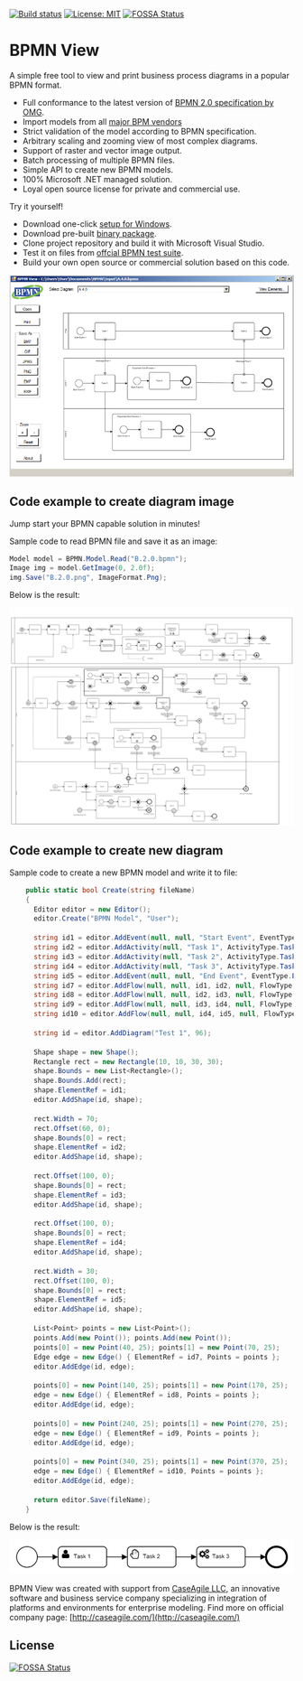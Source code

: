 [![Build status](https://ci.appveyor.com/api/projects/status/ykti6ct855mmq45a?svg=true)](https://ci.appveyor.com/project/bzinchenko/bpmnview)
[![License: MIT](https://img.shields.io/badge/License-MIT-blue.svg)](https://opensource.org/licenses/MIT) [![FOSSA Status](https://app.fossa.io/api/projects/git%2Bgithub.com%2Fbzinchenko%2Fbpmnview.svg?type=shield)](https://app.fossa.io/projects/git%2Bgithub.com%2Fbzinchenko%2Fbpmnview?ref=badge_shield)

# BPMN View
A simple free tool to view and print business process diagrams in a popular BPMN format. 

* Full conformance to the latest version of [BPMN 2.0 specification by OMG](http://www.bpmn.org/).
* Import models from all [major BPM vendors](http://bpmn-miwg.github.io/bpmn-miwg-tools/)
* Strict validation of the model according to BPMN specification.
* Arbitrary scaling and zooming view of most complex diagrams.
* Support of raster and vector image output.
* Batch processing of multiple BPMN files.
* Simple API to create new BPMN models.
* 100% Microsoft .NET managed solution.
* Loyal open source license for private and commercial use.
 
Try it yourself!
* Download one-click [setup for Windows](https://github.com/bzinchenko/bpmnview/blob/master/Setup/BPMNView_Setup.zip).
* Download pre-built [binary package](https://github.com/bzinchenko/bpmnview/blob/master/Setup/BPMNView_Sources.zip).
* Clone project repository and build it with Microsoft Visual Studio.
* Test it on files from [offcial BPMN test suite](https://github.com/bpmn-miwg/bpmn-miwg-test-suite).
* Build your own open source or commercial solution based on this code.
 
![bzinchenko](Images/BPMN_View.png)

## Code example to create diagram image

Jump start your BPMN capable solution in minutes!

Sample code to read BPMN file and save it as an image:

```csharp
Model model = BPMN.Model.Read("B.2.0.bpmn");
Image img = model.GetImage(0, 2.0f);
img.Save("B.2.0.png", ImageFormat.Png);
```

Below is the result:

![bzinchenko](Images/B.2.0.png)

## Code example to create new diagram

Sample code to create a new BPMN model and write it to file:

```csharp
    public static bool Create(string fileName)
    {
      Editor editor = new Editor();
      editor.Create("BPMN Model", "User");

      string id1 = editor.AddEvent(null, null, "Start Event", EventType.Start, EventTrigger.None, EventRole.None);
      string id2 = editor.AddActivity(null, "Task 1", ActivityType.Task, ActivityMarker.None, TaskType.User, null);
      string id3 = editor.AddActivity(null, "Task 2", ActivityType.Task, ActivityMarker.None, TaskType.Manual, null);
      string id4 = editor.AddActivity(null, "Task 3", ActivityType.Task, ActivityMarker.None, TaskType.Service, null);
      string id5 = editor.AddEvent(null, null, "End Event", EventType.End, EventTrigger.None, EventRole.None);
      string id7 = editor.AddFlow(null, null, id1, id2, null, FlowType.Sequence, null, false, FlowDirection.None);
      string id8 = editor.AddFlow(null, null, id2, id3, null, FlowType.Sequence, null, false, FlowDirection.None);
      string id9 = editor.AddFlow(null, null, id3, id4, null, FlowType.Sequence, null, false, FlowDirection.None);
      string id10 = editor.AddFlow(null, null, id4, id5, null, FlowType.Sequence, null, false, FlowDirection.None);

      string id = editor.AddDiagram("Test 1", 96);

      Shape shape = new Shape();
      Rectangle rect = new Rectangle(10, 10, 30, 30);
      shape.Bounds = new List<Rectangle>();
      shape.Bounds.Add(rect);
      shape.ElementRef = id1;
      editor.AddShape(id, shape);

      rect.Width = 70;
      rect.Offset(60, 0);
      shape.Bounds[0] = rect;
      shape.ElementRef = id2;
      editor.AddShape(id, shape);

      rect.Offset(100, 0);
      shape.Bounds[0] = rect;
      shape.ElementRef = id3;
      editor.AddShape(id, shape);

      rect.Offset(100, 0);
      shape.Bounds[0] = rect;
      shape.ElementRef = id4;
      editor.AddShape(id, shape);

      rect.Width = 30;
      rect.Offset(100, 0);
      shape.Bounds[0] = rect;
      shape.ElementRef = id5;
      editor.AddShape(id, shape);

      List<Point> points = new List<Point>();
      points.Add(new Point()); points.Add(new Point());
      points[0] = new Point(40, 25); points[1] = new Point(70, 25);
      Edge edge = new Edge() { ElementRef = id7, Points = points }; 
      editor.AddEdge(id, edge);

      points[0] = new Point(140, 25); points[1] = new Point(170, 25);
      edge = new Edge() { ElementRef = id8, Points = points }; 
      editor.AddEdge(id, edge);

      points[0] = new Point(240, 25); points[1] = new Point(270, 25);
      edge = new Edge() { ElementRef = id9, Points = points }; 
      editor.AddEdge(id, edge);

      points[0] = new Point(340, 25); points[1] = new Point(370, 25);
      edge = new Edge() { ElementRef = id10, Points = points }; 
      editor.AddEdge(id, edge);

      return editor.Save(fileName);
    }
```

Below is the result:

![bzinchenko](Images/TestModel.png)

BPMN View was created with support from [CaseAgile LLC](http://caseagile.com/), an innovative software and business service company specializing in integration of platforms and environments for enterprise modeling. Find more on official company page: [http://caseagile.com/](http://caseagile.com/)


## License
[![FOSSA Status](https://app.fossa.io/api/projects/git%2Bgithub.com%2Fbzinchenko%2Fbpmnview.svg?type=large)](https://app.fossa.io/projects/git%2Bgithub.com%2Fbzinchenko%2Fbpmnview?ref=badge_large)
